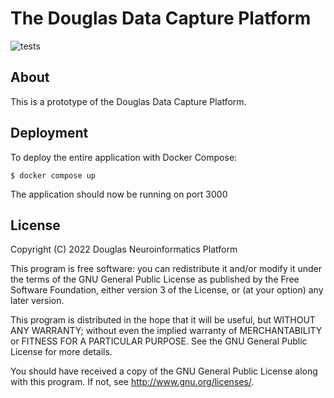 # The Douglas Data Capture Platform
![tests](https://github.com/joshunrau/DouglasDataCapturePlatform/actions/workflows/main.yml/badge.svg)

## About

This is a prototype of the Douglas Data Capture Platform.

## Deployment

To deploy the entire application with Docker Compose:

```
$ docker compose up
```

The application should now be running on port 3000

## License

Copyright (C) 2022 Douglas Neuroinformatics Platform

This program is free software: you can redistribute it and/or modify
it under the terms of the GNU General Public License as published by
the Free Software Foundation, either version 3 of the License, or
(at your option) any later version.

This program is distributed in the hope that it will be useful,
but WITHOUT ANY WARRANTY; without even the implied warranty of
MERCHANTABILITY or FITNESS FOR A PARTICULAR PURPOSE.  See the
GNU General Public License for more details.

You should have received a copy of the GNU General Public License
along with this program. If not, see <http://www.gnu.org/licenses/>.
